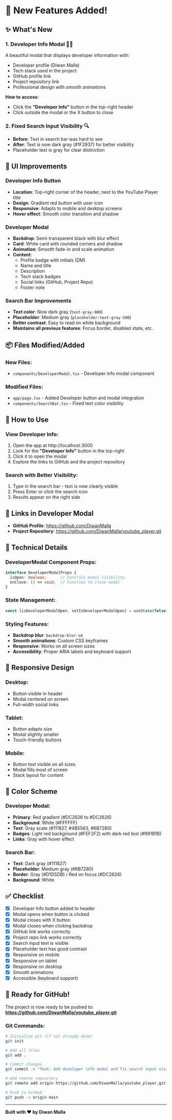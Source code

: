 # 🎉 New Features Added!

## ✨ What's New

### 1. Developer Info Modal 👨‍💻
A beautiful modal that displays developer information with:
- Developer profile (Diwan Malla)
- Tech stack used in the project
- GitHub profile link
- Project repository link
- Professional design with smooth animations

**How to access:**
- Click the **"Developer Info"** button in the top-right header
- Click outside the modal or the X button to close

### 2. Fixed Search Input Visibility 🔍
- **Before**: Text in search bar was hard to see
- **After**: Text is now dark gray (#1F2937) for better visibility
- Placeholder text is gray for clear distinction

## 🎨 UI Improvements

### Developer Info Button
- **Location**: Top-right corner of the header, next to the YouTube Player title
- **Design**: Gradient red button with user icon
- **Responsive**: Adapts to mobile and desktop screens
- **Hover effect**: Smooth color transition and shadow

### Developer Modal
- **Backdrop**: Semi-transparent black with blur effect
- **Card**: White card with rounded corners and shadow
- **Animation**: Smooth fade-in and scale animation
- **Content**:
  - Profile badge with initials (DM)
  - Name and title
  - Description
  - Tech stack badges
  - Social links (GitHub, Project Repo)
  - Footer note

### Search Bar Improvements
- **Text color**: Now dark gray (`text-gray-900`)
- **Placeholder**: Medium gray (`placeholder:text-gray-500`)
- **Better contrast**: Easy to read on white background
- **Maintains all previous features**: Focus border, disabled state, etc.

## 📦 Files Modified/Added

### New Files:
- `components/DeveloperModal.tsx` - Developer info modal component

### Modified Files:
- `app/page.tsx` - Added Developer button and modal integration
- `components/SearchBar.tsx` - Fixed text color visibility

## 🚀 How to Use

### View Developer Info:
1. Open the app at http://localhost:3000
2. Look for the **"Developer Info"** button in the top-right
3. Click it to open the modal
4. Explore the links to GitHub and the project repository

### Search with Better Visibility:
1. Type in the search bar - text is now clearly visible
2. Press Enter or click the search icon
3. Results appear on the right side

## 🔗 Links in Developer Modal

- **GitHub Profile**: https://github.com/DiwanMalla
- **Project Repository**: https://github.com/DiwanMalla/youtube_player.git

## 🎯 Technical Details

### DeveloperModal Component Props:
```typescript
interface DeveloperModalProps {
  isOpen: boolean;      // Controls modal visibility
  onClose: () => void;  // Function to close modal
}
```

### State Management:
```typescript
const [isDeveloperModalOpen, setIsDeveloperModalOpen] = useState(false);
```

### Styling Features:
- **Backdrop blur**: `backdrop-blur-sm`
- **Smooth animations**: Custom CSS keyframes
- **Responsive**: Works on all screen sizes
- **Accessibility**: Proper ARIA labels and keyboard support

## 📱 Responsive Design

### Desktop:
- Button visible in header
- Modal centered on screen
- Full-width social links

### Tablet:
- Button adapts size
- Modal slightly smaller
- Touch-friendly buttons

### Mobile:
- Button text visible on all sizes
- Modal fills most of screen
- Stack layout for content

## 🎨 Color Scheme

### Developer Modal:
- **Primary**: Red gradient (#DC2626 to #DC2626)
- **Background**: White (#FFFFFF)
- **Text**: Gray scale (#111827, #4B5563, #6B7280)
- **Badges**: Light red background (#FEF2F2) with dark red text (#991B1B)
- **Links**: Gray with hover effect

### Search Bar:
- **Text**: Dark gray (#111827)
- **Placeholder**: Medium gray (#6B7280)
- **Border**: Gray (#D1D5DB) / Red on focus (#DC2626)
- **Background**: White

## ✅ Checklist

- [x] Developer Info button added to header
- [x] Modal opens when button is clicked
- [x] Modal closes with X button
- [x] Modal closes when clicking backdrop
- [x] GitHub link works correctly
- [x] Project repo link works correctly
- [x] Search input text is visible
- [x] Placeholder text has good contrast
- [x] Responsive on mobile
- [x] Responsive on tablet
- [x] Responsive on desktop
- [x] Smooth animations
- [x] Accessible (keyboard support)

## 🚢 Ready for GitHub!

The project is now ready to be pushed to:
**https://github.com/DiwanMalla/youtube_player.git**

### Git Commands:
```bash
# Initialize git (if not already done)
git init

# Add all files
git add .

# Commit changes
git commit -m "feat: Add developer info modal and fix search input visibility"

# Add remote repository
git remote add origin https://github.com/DiwanMalla/youtube_player.git

# Push to GitHub
git push -u origin main
```

---

**Built with ❤️ by Diwan Malla**
